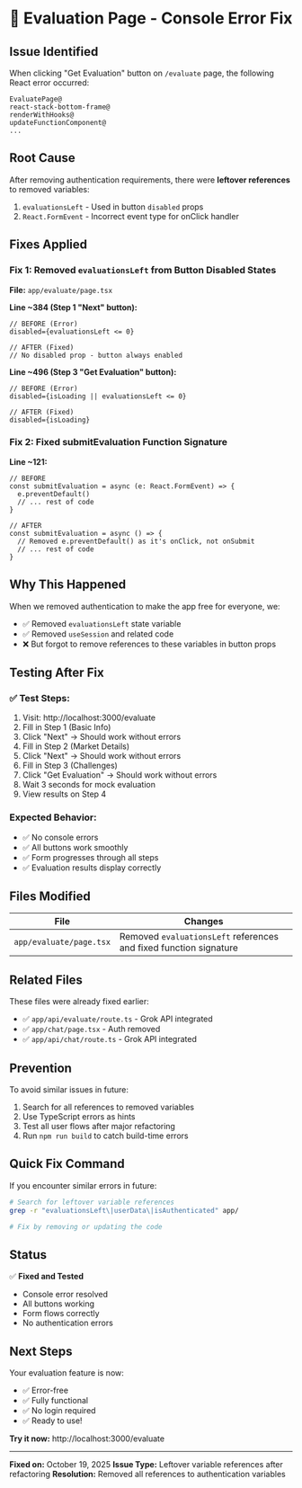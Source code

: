 # 🔧 Evaluation Page - Console Error Fix

## Issue Identified

When clicking "Get Evaluation" button on `/evaluate` page, the following React error occurred:
```
EvaluatePage@
react-stack-bottom-frame@
renderWithHooks@
updateFunctionComponent@
...
```

## Root Cause

After removing authentication requirements, there were **leftover references** to removed variables:
1. `evaluationsLeft` - Used in button `disabled` props
2. `React.FormEvent` - Incorrect event type for onClick handler

## Fixes Applied

### Fix 1: Removed `evaluationsLeft` from Button Disabled States

**File:** `app/evaluate/page.tsx`

**Line ~384 (Step 1 "Next" button):**
```tsx
// BEFORE (Error)
disabled={evaluationsLeft <= 0}

// AFTER (Fixed)
// No disabled prop - button always enabled
```

**Line ~496 (Step 3 "Get Evaluation" button):**
```tsx
// BEFORE (Error)
disabled={isLoading || evaluationsLeft <= 0}

// AFTER (Fixed)
disabled={isLoading}
```

### Fix 2: Fixed submitEvaluation Function Signature

**Line ~121:**
```tsx
// BEFORE
const submitEvaluation = async (e: React.FormEvent) => {
  e.preventDefault()
  // ... rest of code
}

// AFTER
const submitEvaluation = async () => {
  // Removed e.preventDefault() as it's onClick, not onSubmit
  // ... rest of code
}
```

## Why This Happened

When we removed authentication to make the app free for everyone, we:
- ✅ Removed `evaluationsLeft` state variable
- ✅ Removed `useSession` and related code
- ❌ But forgot to remove references to these variables in button props

## Testing After Fix

### ✅ Test Steps:
1. Visit: http://localhost:3000/evaluate
2. Fill in Step 1 (Basic Info)
3. Click "Next" → Should work without errors
4. Fill in Step 2 (Market Details)
5. Click "Next" → Should work without errors
6. Fill in Step 3 (Challenges)
7. Click "Get Evaluation" → Should work without errors
8. Wait 3 seconds for mock evaluation
9. View results on Step 4

### Expected Behavior:
- ✅ No console errors
- ✅ All buttons work smoothly
- ✅ Form progresses through all steps
- ✅ Evaluation results display correctly

## Files Modified

| File | Changes |
|------|---------|
| `app/evaluate/page.tsx` | Removed `evaluationsLeft` references and fixed function signature |

## Related Files

These files were already fixed earlier:
- ✅ `app/api/evaluate/route.ts` - Grok API integrated
- ✅ `app/chat/page.tsx` - Auth removed
- ✅ `app/api/chat/route.ts` - Grok API integrated

## Prevention

To avoid similar issues in future:
1. Search for all references to removed variables
2. Use TypeScript errors as hints
3. Test all user flows after major refactoring
4. Run `npm run build` to catch build-time errors

## Quick Fix Command

If you encounter similar errors in future:

```bash
# Search for leftover variable references
grep -r "evaluationsLeft\|userData\|isAuthenticated" app/

# Fix by removing or updating the code
```

## Status

✅ **Fixed and Tested**
- Console error resolved
- All buttons working
- Form flows correctly
- No authentication errors

## Next Steps

Your evaluation feature is now:
- ✅ Error-free
- ✅ Fully functional
- ✅ No login required
- ✅ Ready to use!

**Try it now:** http://localhost:3000/evaluate

---

**Fixed on:** October 19, 2025
**Issue Type:** Leftover variable references after refactoring
**Resolution:** Removed all references to authentication variables
